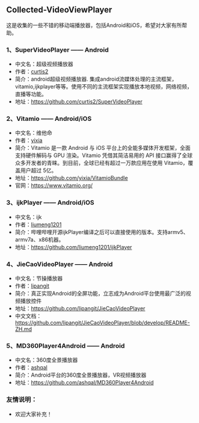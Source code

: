 ## Collected-VideoViewPlayer
这是收集的一些不错的移动端播放器，包括Android和iOS，希望对大家有所帮助。

### 1、SuperVideoPlayer —— Android
  * 中文名：超级视频播放器
  * 作者：[curtis2](https://github.com/curtis2)
  * 简介：android超级视频播放器. 集成android流媒体处理的主流框架，vitamio,ijkplayer等等。使用不同的主流框架实现播放本地视频，网络视频，直播等功能。
  * 地址：https://github.com/curtis2/SuperVideoPlayer
  
### 2、Vitamio —— Android/iOS
  * 中文名：维他命
  * 作者：[yixia](https://github.com/yixia)
  * 简介：Vitamio 是一款 Android 与 iOS 平台上的全能多媒体开发框架，全面支持硬件解码与 GPU 渲染。Vitamio 凭借其简洁易用的 API 接口赢得了全球众多开发者的青睐。到目前，全球已经有超过一万款应用在使用 Vitamio，覆盖用户超过 5亿。
  * 地址：https://github.com/yixia/VitamioBundle
  * 官网：https://www.vitamio.org/

### 3、ijkPlayer —— Android/iOS
  * 中文名：ijk
  * 作者：[liumeng1201](https://github.com/liumeng1201)
  * 简介：哔哩哔哩开源ijkPlayer编译之后可以直接使用的版本。支持armv5、armv7a、x86机器。
  * 地址：https://github.com/liumeng1201/ijkPlayer
 
### 4、JieCaoVideoPlayer —— Android
  * 中文名：节操播放器
  * 作者：[lipangit](https://github.com/lipangit)
  * 简介：真正实现Android的全屏功能，立志成为Android平台使用最广泛的视频播放控件
  * 地址：https://github.com/lipangit/JieCaoVideoPlayer
  * 中文文档：https://github.com/lipangit/JieCaoVideoPlayer/blob/develop/README-ZH.md
 
### 5、MD360Player4Android —— Android
  * 中文名：360度全景播放器
  * 作者：[ashqal](https://github.com/ashqal)
  * 简介：Android平台的360度全景播放器，VR视频播放器
  * 地址：https://github.com/ashqal/MD360Player4Android
 

### 友情说明：
  * 欢迎大家补充！
